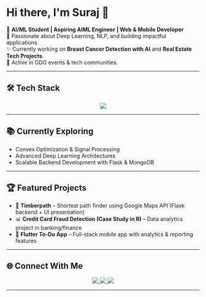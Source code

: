 

<!--
**suraj1045/suraj1045** is a ✨ _special_ ✨ repository because its `README.md` (this file) appears on your GitHub profile.

Here are some ideas to get you started:

- 🔭 I’m currently working on ...
- 🌱 I’m currently learning ...
- 👯 I’m looking to collaborate on ...
- 🤔 I’m looking for help with ...
- 💬 Ask me about ...
- 📫 How to reach me: ...
- 😄 Pronouns: ...
- ⚡ Fun fact: ...
<img src="https://streak-stats.demolab.com?user=suraj1045&theme=dark&hide_border=true" alt="GitHub Streak" />
-->
# Hi there, I'm Suraj 👋  

🚀 **AI/ML Student | Aspiring AIML Engineer | Web & Mobile Developer**  
🎯 Passionate about Deep Learning, NLP, and building impactful applications.  
✨ Currently working on **Breast Cancer Detection with AI** and **Real Estate Tech Projects**.  
📍 Active in GDG events & tech communities.  

---

## 🛠️ Tech Stack  

<p align="center">
  <!-- Skill Icons -->
  <a href="https://skillicons.dev">
    <img src="https://skillicons.dev/icons?i=python,tensorflow,pytorch,flask,mongodb,mysql,git,github,docker,linux,flutter,dart,js,html,css,react" />
  </a>
</p>

---

## 📚 Currently Exploring  
- Convex Optimization & Signal Processing  
- Advanced Deep Learning Architectures  
- Scalable Backend Development with Flask & MongoDB  

---

## 🏆 Featured Projects  

- 🧭 **Timberpath** – Shortest path finder using Google Maps API (Flask backend + UI presentation)  
- 📊 **Credit Card Fraud Detection (Case Study in R)** – Data analytics project in banking/finance  
- 📱 **Flutter To-Do App** – Full-stack mobile app with analytics & reporting features  

---

## 🌐 Connect With Me  

<p align="center">
  <a href="https://linkedin.com/in/surajv1045" target="_blank">
    <img src="https://img.shields.io/badge/LinkedIn-0077B5?style=for-the-badge&logo=linkedin&logoColor=white"/>
  </a>
  <a href="mailto:surajv1045@gmail.com">
    <img src="https://img.shields.io/badge/Email-D14836?style=for-the-badge&logo=gmail&logoColor=white"/>
  </a>
  <a href="https://github.com/suraj1045" target="_blank">
    <img src="https://img.shields.io/badge/GitHub-100000?style=for-the-badge&logo=github&logoColor=white"/>
  </a>
</p>

---
<!--
## 📊 GitHub Stats  

<p align="center">
  <img src="https://github-readme-stats.vercel.app/api?username=surajv&show_icons=true&theme=tokyonight" alt="Suraj's GitHub stats" height="180em"/>
  <img src="https://github-readme-stats.vercel.app/api/top-langs/?username=surajv&layout=compact&theme=tokyonight" height="180em"/>
</p>

---
-->

